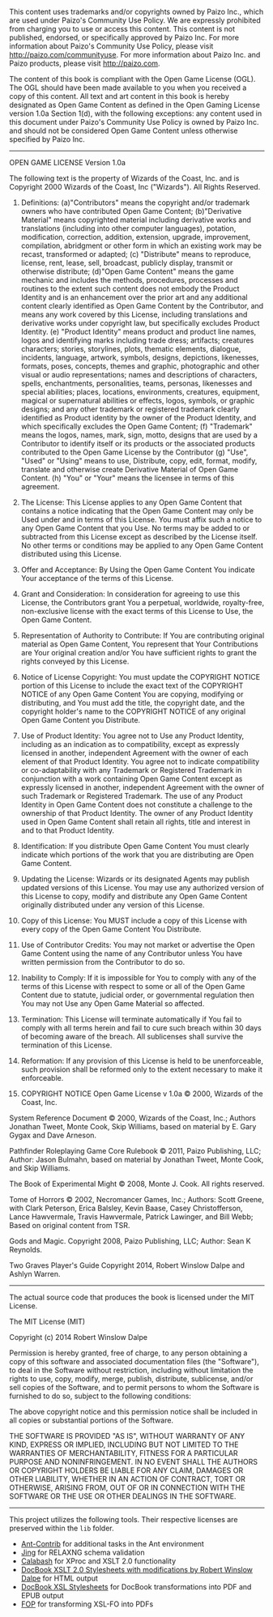 This content uses trademarks and/or copyrights owned by Paizo Inc., 
which are used under Paizo's Community Use Policy. We are expressly 
prohibited from charging you to use or access this content. This content 
is not published, endorsed, or specifically approved by Paizo Inc. For 
more information about Paizo's Community Use Policy, please visit 
<http://paizo.com/communityuse>. For more information about Paizo Inc. 
and Paizo products, please visit <http://paizo.com>. 

The content of this book is compliant with the Open Game License (OGL). 
The OGL should have been made available to you when you received a copy 
of this content. All text and art content in this book is hereby 
designated as Open Game Content as defined in the Open Gaming License 
version 1.0a Section 1(d), with the following exceptions: any content 
used in this document under Paizo's Community Use Policy is owned by 
Paizo Inc. and should not be considered Open Game Content unless 
otherwise specified by Paizo Inc.


------------------------------------------------------------------------

OPEN GAME LICENSE Version 1.0a

The following text is the property of Wizards of the Coast, Inc. and is 
Copyright 2000 Wizards of the Coast, Inc ("Wizards"). All Rights 
Reserved.

1. Definitions: (a)"Contributors" means the copyright and/or trademark 
owners who have contributed Open Game Content; (b)"Derivative Material" 
means copyrighted material including derivative works and translations 
(including into other computer languages), potation, modification, 
correction, addition, extension, upgrade, improvement, compilation, 
abridgment or other form in which an existing work may be recast, 
transformed or adapted; (c) "Distribute" means to reproduce, license, 
rent, lease, sell, broadcast, publicly display, transmit or otherwise 
distribute; (d)"Open Game Content" means the game mechanic and includes 
the methods, procedures, processes and routines to the extent such 
content does not embody the Product Identity and is an enhancement over 
the prior art and any additional content clearly identified as Open Game 
Content by the Contributor, and means any work covered by this License, 
including translations and derivative works under copyright law, but 
specifically excludes Product Identity. (e) "Product Identity" means 
product and product line names, logos and identifying marks including 
trade dress; artifacts; creatures characters; stories, storylines, 
plots, thematic elements, dialogue, incidents, language, artwork, 
symbols, designs, depictions, likenesses, formats, poses, concepts, 
themes and graphic, photographic and other visual or audio 
representations; names and descriptions of characters, spells, 
enchantments, personalities, teams, personas, likenesses and special 
abilities; places, locations, environments, creatures, equipment, 
magical or supernatural abilities or effects, logos, symbols, or graphic 
designs; and any other trademark or registered trademark clearly 
identified as Product identity by the owner of the Product Identity, and 
which specifically excludes the Open Game Content; (f) "Trademark" means 
the logos, names, mark, sign, motto, designs that are used by a 
Contributor to identify itself or its products or the associated 
products contributed to the Open Game License by the Contributor (g) 
"Use", "Used" or "Using" means to use, Distribute, copy, edit, format, 
modify, translate and otherwise create Derivative Material of Open Game 
Content. (h) "You" or "Your" means the licensee in terms of this 
agreement.

2. The License: This License applies to any Open Game Content that 
contains a notice indicating that the Open Game Content may only be Used 
under and in terms of this License. You must affix such a notice to any 
Open Game Content that you Use. No terms may be added to or subtracted 
from this License except as described by the License itself. No other 
terms or conditions may be applied to any Open Game Content distributed 
using this License.

3. Offer and Acceptance: By Using the Open Game Content You indicate 
Your acceptance of the terms of this License.

4. Grant and Consideration: In consideration for agreeing to use this 
License, the Contributors grant You a perpetual, worldwide, 
royalty-free, non-exclusive license with the exact terms of this License 
to Use, the Open Game Content.

5. Representation of Authority to Contribute: If You are contributing 
original material as Open Game Content, You represent that Your 
Contributions are Your original creation and/or You have sufficient 
rights to grant the rights conveyed by this License.

6. Notice of License Copyright: You must update the COPYRIGHT NOTICE 
portion of this License to include the exact text of the COPYRIGHT 
NOTICE of any Open Game Content You are copying, modifying or 
distributing, and You must add the title, the copyright date, and the 
copyright holder's name to the COPYRIGHT NOTICE of any original Open 
Game Content you Distribute.

7. Use of Product Identity: You agree not to Use any Product Identity, 
including as an indication as to compatibility, except as expressly 
licensed in another, independent Agreement with the owner of each 
element of that Product Identity. You agree not to indicate 
compatibility or co-adaptability with any Trademark or Registered 
Trademark in conjunction with a work containing Open Game Content except 
as expressly licensed in another, independent Agreement with the owner 
of such Trademark or Registered Trademark. The use of any Product 
Identity in Open Game Content does not constitute a challenge to the 
ownership of that Product Identity. The owner of any Product Identity 
used in Open Game Content shall retain all rights, title and interest in 
and to that Product Identity.

8. Identification: If you distribute Open Game Content You must clearly 
indicate which portions of the work that you are distributing are Open 
Game Content.

9. Updating the License: Wizards or its designated Agents may publish 
updated versions of this License. You may use any authorized version of 
this License to copy, modify and distribute any Open Game Content 
originally distributed under any version of this License.

10. Copy of this License: You MUST include a copy of this License with 
every copy of the Open Game Content You Distribute.

11. Use of Contributor Credits: You may not market or advertise the Open 
Game Content using the name of any Contributor unless You have written 
permission from the Contributor to do so.

12. Inability to Comply: If it is impossible for You to comply with any 
of the terms of this License with respect to some or all of the Open 
Game Content due to statute, judicial order, or governmental regulation 
then You may not Use any Open Game Material so affected.

13. Termination: This License will terminate automatically if You fail 
to comply with all terms herein and fail to cure such breach within 30 
days of becoming aware of the breach. All sublicenses shall survive the 
termination of this License.

14. Reformation: If any provision of this License is held to be 
unenforceable, such provision shall be reformed only to the extent 
necessary to make it enforceable.

15. COPYRIGHT NOTICE
Open Game License v 1.0a © 2000, Wizards of the Coast, Inc.

System Reference Document © 2000, Wizards of the Coast, Inc.; Authors 
Jonathan Tweet, Monte Cook, Skip Williams, based on material by E. Gary 
Gygax and Dave Arneson.

Pathfinder Roleplaying Game Core Rulebook © 2011, Paizo Publishing, LLC; 
Author: Jason Bulmahn, based on material by Jonathan Tweet, Monte Cook, 
and Skip Williams.

The Book of Experimental Might © 2008, Monte J. Cook. All rights 
reserved.

Tome of Horrors © 2002, Necromancer Games, Inc.; Authors: Scott Greene, 
with Clark Peterson, Erica Balsley, Kevin Baase, Casey Christofferson, 
Lance Hawvermale, Travis Hawvermale, Patrick Lawinger, and Bill Webb; 
Based on original content from TSR.

Gods and Magic. Copyright 2008, Paizo Publishing, LLC; Author: Sean K 
Reynolds.

Two Graves Player's Guide Copyright 2014, Robert Winslow Dalpe and 
Ashlyn Warren.


------------------------------------------------------------------------


The actual source code that produces the book is licensed under the MIT 
License.

The MIT License (MIT)

Copyright (c) 2014 Robert Winslow Dalpe

Permission is hereby granted, free of charge, to any person obtaining a 
copy of this software and associated documentation files (the 
"Software"), to deal in the Software without restriction, including 
without limitation the rights to use, copy, modify, merge, publish, 
distribute, sublicense, and/or sell copies of the Software, and to 
permit persons to whom the Software is furnished to do so, subject to 
the following conditions:

The above copyright notice and this permission notice shall be included 
in all copies or substantial portions of the Software.

THE SOFTWARE IS PROVIDED "AS IS", WITHOUT WARRANTY OF ANY KIND, EXPRESS 
OR IMPLIED, INCLUDING BUT NOT LIMITED TO THE WARRANTIES OF 
MERCHANTABILITY, FITNESS FOR A PARTICULAR PURPOSE AND NONINFRINGEMENT. 
IN NO EVENT SHALL THE AUTHORS OR COPYRIGHT HOLDERS BE LIABLE FOR ANY 
CLAIM, DAMAGES OR OTHER LIABILITY, WHETHER IN AN ACTION OF CONTRACT, 
TORT OR OTHERWISE, ARISING FROM, OUT OF OR IN CONNECTION WITH THE 
SOFTWARE OR THE USE OR OTHER DEALINGS IN THE SOFTWARE.


------------------------------------------------------------------------


This project utilizes the following tools. Their respective licenses are 
preserved within the `lib` folder.

 - [Ant-Contrib][4] for additional tasks in the Ant environment
 - [Jing][5] for RELAXNG schema validation
 - [Calabash][7] for XProc and XSLT 2.0 functionality
 - [DocBook XSLT 2.0 Stylesheets with modifications by Robert Winslow Dalpe][8]
for HTML output 
 - [DocBook XSL Stylesheets][2] for DocBook transformations into PDF and 
EPUB output
 - [FOP][6] for transforming XSL-FO into PDFs

[1]: http://www.docbook.org/
[2]: http://docbook.sourceforge.net/
[3]: http://ant.apache.org/
[4]: http://ant-contrib.sourceforge.net/
[5]: https://code.google.com/p/jing-trang/
[6]: http://xmlgraphics.apache.org/fop/
[7]: http://xmlcalabash.com/
[8]: https://github.com/rwdalpe/xslt20-stylesheets 